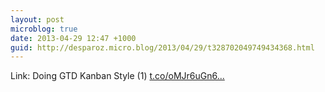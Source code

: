 ```yaml
---
layout: post
microblog: true
date: 2013-04-29 12:47 +1000
guid: http://desparoz.micro.blog/2013/04/29/t328702049749434368.html
---
```

Link: Doing GTD Kanban Style (1) [t.co/oMJr6uGn6...](http://t.co/oMJr6uGn69)
